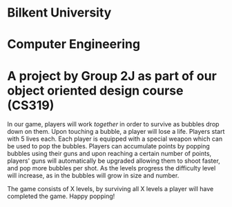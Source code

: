 # Bilkent University
# Computer Engineering
# A project by Group 2J as part of our object oriented design course (CS319)

In our game, players will work *together* in order to survive as bubbles drop down on them. Upon touching a bubble, a player will lose a life. Players start with 5 lives each. Each player is equipped with a special weapon which can be used to pop the bubbles. Players can accumulate points by popping bubbles using their guns and upon reaching a certain number of points, players' guns will automatically be upgraded allowing them to shoot faster, and pop more bubbles per shot. As the levels progress the difficulty level will increase, as in the bubbles will grow in size and number. 

The game consists of X levels, by surviving all X levels a player will have completed the game. Happy popping!
